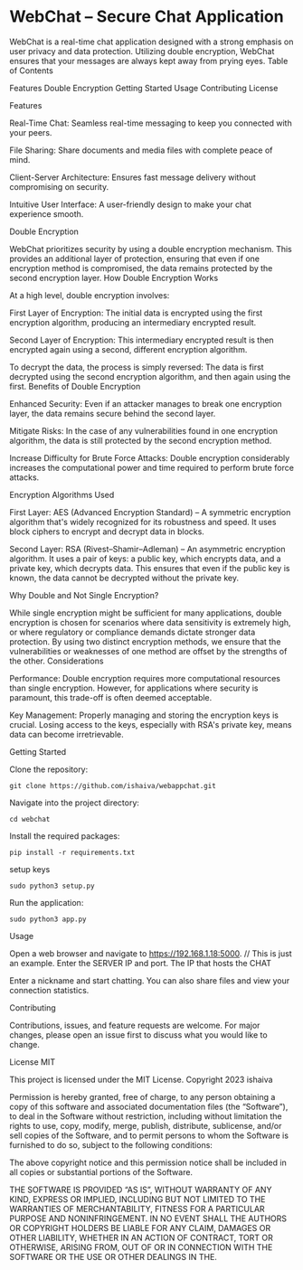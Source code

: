 
# WebChat – Secure Chat Application

WebChat is a real-time chat application designed with a strong emphasis on user privacy and data protection. Utilizing double encryption, WebChat ensures that your messages are always kept away from prying eyes.
Table of Contents

 Features
 Double Encryption
 Getting Started
 Usage
 Contributing
 License

Features

  Real-Time Chat: Seamless real-time messaging to keep you connected with your peers.
  
  File Sharing: Share documents and media files with complete peace of mind.

  Client-Server Architecture: Ensures fast message delivery without compromising on security.

  Intuitive User Interface: A user-friendly design to make your chat experience smooth.

Double Encryption

WebChat prioritizes security by using a double encryption mechanism. This provides an additional layer of protection, ensuring that even if one encryption method is compromised, the data remains protected by the second encryption layer.
How Double Encryption Works

At a high level, double encryption involves:

First Layer of Encryption: The initial data is encrypted using the first encryption algorithm, producing an intermediary encrypted result.

Second Layer of Encryption: This intermediary encrypted result is then encrypted again using a second, different encryption algorithm.

To decrypt the data, the process is simply reversed: The data is first decrypted using the second encryption algorithm, and then again using the first.
Benefits of Double Encryption

Enhanced Security: Even if an attacker manages to break one encryption layer, the data remains secure behind the second layer.

Mitigate Risks: In the case of any vulnerabilities found in one encryption algorithm, the data is still protected by the second encryption method.

Increase Difficulty for Brute Force Attacks: Double encryption considerably increases the computational power and time required to perform brute force attacks.

Encryption Algorithms Used

First Layer: AES (Advanced Encryption Standard) – A symmetric encryption algorithm that's widely recognized for its robustness and speed. It uses block ciphers to encrypt and decrypt data in blocks.

Second Layer: RSA (Rivest–Shamir–Adleman) – An asymmetric encryption algorithm. It uses a pair of keys: a public key, which encrypts data, and a private key, which decrypts data. This ensures that even if the public key is known, the data cannot be decrypted without the private key.

Why Double and Not Single Encryption?

While single encryption might be sufficient for many applications, double encryption is chosen for scenarios where data sensitivity is extremely high, or where regulatory or compliance demands dictate stronger data protection. By using two distinct encryption methods, we ensure that the vulnerabilities or weaknesses of one method are offset by the strengths of the other.
Considerations

Performance: Double encryption requires more computational resources than single encryption. However, for applications where security is paramount, this trade-off is often deemed acceptable.

Key Management: Properly managing and storing the encryption keys is crucial. Losing access to the keys, especially with RSA's private key, means data can become irretrievable.

Getting Started

Clone the repository:

    git clone https://github.com/ishaiva/webappchat.git

Navigate into the project directory:

    cd webchat

Install the required packages:

    pip install -r requirements.txt

setup keys

    sudo python3 setup.py

Run the application:

    sudo python3 app.py

Usage

Open a web browser and navigate to https://192.168.1.18:5000. // This is just an example. Enter the SERVER IP and port. The IP that hosts the CHAT

Enter a nickname and start chatting. You can also share files and view your connection statistics.

Contributing

Contributions, issues, and feature requests are welcome. For major changes, please open an issue first to discuss what you would like to change.

License MIT

This project is licensed under the MIT License.
Copyright 2023 ishaiva

Permission is hereby granted, free of charge, to any person obtaining a copy of this software and associated documentation files (the “Software”), to deal in the Software without restriction, including without limitation the rights to use, copy, modify, merge, publish, distribute, sublicense, and/or sell copies of the Software, and to permit persons to whom the Software is furnished to do so, subject to the following conditions:

The above copyright notice and this permission notice shall be included in all copies or substantial portions of the Software.

THE SOFTWARE IS PROVIDED “AS IS”, WITHOUT WARRANTY OF ANY KIND, EXPRESS OR IMPLIED, INCLUDING BUT NOT LIMITED TO THE WARRANTIES OF MERCHANTABILITY, FITNESS FOR A PARTICULAR PURPOSE AND NONINFRINGEMENT. IN NO EVENT SHALL THE AUTHORS OR COPYRIGHT HOLDERS BE LIABLE FOR ANY CLAIM, DAMAGES OR OTHER LIABILITY, WHETHER IN AN ACTION OF CONTRACT, TORT OR OTHERWISE, ARISING FROM, OUT OF OR IN CONNECTION WITH THE SOFTWARE OR THE USE OR OTHER DEALINGS IN THE.

